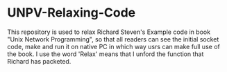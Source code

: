 # UNPV-Relaxing-Code
This repository is used to relax Richard Steven's Example code in book "Unix Network Programming",  so that all readers can see the initial socket code, make and run it on native PC in which way usrs can make full use of the book.
I use the word 'Relax' means that I unford the function that Richard has packeted.
